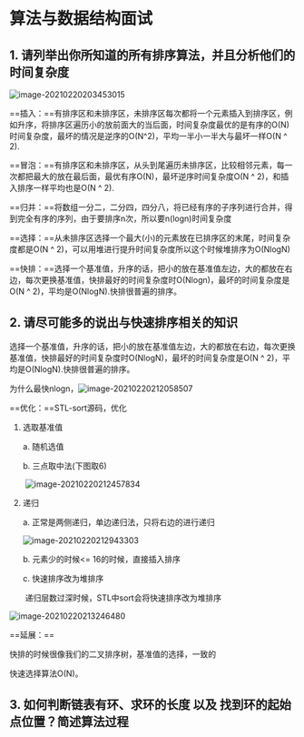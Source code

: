 # 算法与数据结构面试

## 1. 请列举出你所知道的所有排序算法，并且分析他们的时间复杂度

![image-20210220203453015](http://test-fangsong-imgsubmit.oss-cn-beijing.aliyuncs.com/img/image-20210220203453015.png)

==插入：==有排序区和未排序区，未排序区每次都将一个元素插入到排序区，例如升序，将排序区遍历小的放前面大的当后面，时间复杂度最优的是有序的O(N)时间复杂度，最坏的情况是逆序的O(N^2)，平均一半小一半大与最坏一样O(N ^ 2).

==冒泡：==有排序区和未排序区，从头到尾遍历未排序区，比较相邻元素，每一次都把最大的放在最后面，最优有序O(N)，最坏逆序时间复杂度O(N ^ 2)，和插入排序一样平均也是O(N ^ 2).

==归并：==将数组一分二，二分四，四分八，将已经有序的子序列进行合并，得到完全有序的序列，由于要排序n次，所以要n(logn)时间复杂度

==选择：==从未排序区选择一个最大(小)的元素放在已排序区的末尾，时间复杂度都是O(N ^ 2)，可以用堆进行提升时间复杂度所以这个时候堆排序为O(NlogN)

==快排：==选择一个基准值，升序的话，把小的放在基准值左边，大的都放在右边，每次更换基准值，快排最好的时间复杂度时O(Nlogn)，最坏的时间复杂度是O(N ^ 2)，平均是O(NlogN).快排很普遍的排序。

## 2. 请尽可能多的说出与快速排序相关的知识

选择一个基准值，升序的话，把小的放在基准值左边，大的都放在右边，每次更换基准值，快排最好的时间复杂度时O(NlogN)，最坏的时间复杂度是O(N ^ 2)，平均是O(NlogN).快排很普遍的排序。

为什么最快nlogn，![image-20210220212058507](http://test-fangsong-imgsubmit.oss-cn-beijing.aliyuncs.com/img/image-20210220212058507.png)

==优化：==STL-sort源码，优化 

1. 选取基准值

   a. 随机选值

   b. 三点取中法(下图取6)

   ​    ![image-20210220212457834](http://test-fangsong-imgsubmit.oss-cn-beijing.aliyuncs.com/img/image-20210220212457834.png)

2. 递归

   a. 正常是两侧递归，单边递归法，只将右边的进行递归

   ![image-20210220212943303](http://test-fangsong-imgsubmit.oss-cn-beijing.aliyuncs.com/img/image-20210220212943303.png)

   b. 元素少的时候<= 16的时候，直接插入排序

   c. 快速排序改为堆排序

   ​    递归层数过深时候，STL中sort会将快速排序改为堆排序

![image-20210220213246480](http://test-fangsong-imgsubmit.oss-cn-beijing.aliyuncs.com/img/image-20210220213246480.png)

==延展：==

快排的时候很像我们的二叉排序树，基准值的选择，一致的

快速选择算法O(N)。

## 3. 如何判断链表有环、求环的长度 以及 找到环的起始点位置？简述算法过程

 